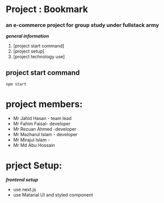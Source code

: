 # Project : Bookmark 
### an e-commerce project for group study under fullstack army 



***general information***
1. [project start command]
2. [project setup]
3. [project technology use]


## project start command
```
npm start
```

# project members:
- Mr Jahid Hasan - team lead
- Mr Fahim Faisal- developer
- Mr Rezuan Ahmed -developer
- Mr Mazharul Islam - developer
- Mr Mirajul Islam - 
- Mr Md Abu Hossain 

# prject Setup:
 ***frontend setup***
 - use next.js 
 - use Matarial UI and styled component
 